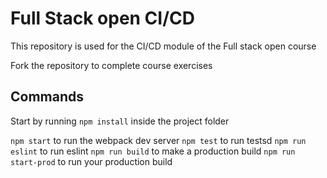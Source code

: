 # Full Stack open CI/CD

This repository is used for the CI/CD module of the Full stack open course

Fork the repository to complete course exercises

## Commands

Start by running `npm install` inside the project folder

`npm start` to run the webpack dev server
`npm test` to run testsd
`npm run eslint` to run eslint
`npm run build` to make a production build
`npm run start-prod` to run your production build
